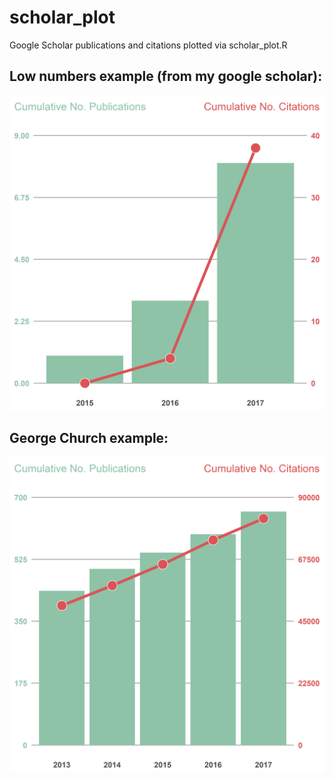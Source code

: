 # scholar_plot

Google Scholar publications and citations plotted via scholar_plot.R

## Low numbers example (from my google scholar):
![chevrette](./examples/chevrette_example.png)

## George Church example:
![church](./examples/church_example.png)
